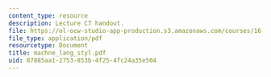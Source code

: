```yaml
---
content_type: resource
description: Lecture C7 handout.
file: https://ol-ocw-studio-app-production.s3.amazonaws.com/courses/16-01-unified-engineering-i-ii-iii-iv-fall-2005-spring-2006/87885aa12753853b4f254fc24a35e504_machne_lang_styl.pdf
file_type: application/pdf
resourcetype: Document
title: machne_lang_styl.pdf
uid: 87885aa1-2753-853b-4f25-4fc24a35e504
---
```

